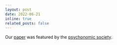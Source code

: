 ```yaml
---
layout: post
date: 2022-06-21
inline: true
related_posts: false
---
```


Our [paper](https://link.springer.com/article/10.3758/s13415-021-00921-w) was featured by the [psychonomic society](https://featuredcontent.psychonomic.org/grab-a-snickers-hunger-leads-to-reflexive-decision-making/).
